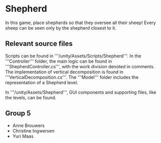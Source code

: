 # Shepherd

In this game, place shepherds so that they oversee all their sheep! Every sheep can be seen only by the shepherd closest to it.

## Relevant source files

Scripts can be found in '''/unity/Assets/Scripts/Shepherd'''. In the '''Controller''' folder, the main logic can be found in '''ShepherdController.cs''', with the work division denoted in comments.
The implementation of vertical decomposition is found in '''VerticalDecomposition.cs'''.
The '''Model''' folder includes the representation of a Shepherd level. 

In '''/unity/Assets/Shepherd''', GUI components and supporting files, like the levels, can be found.

## Group 5
* Anne Brouwers
* Christine Ingwersen
* Yuri Maas